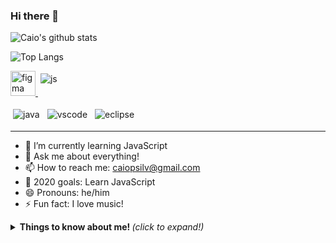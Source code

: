 ### Hi there 👋

![Caio's github stats](https://github-readme-stats.vercel.app/api?username=CaioSilva88&show_icons=true&theme=radical)

![Top Langs](https://github-readme-stats.vercel.app/api/top-langs/?username=CaioSilva88&layout=compact)

<p align="center">

  <!-- For more icons please follow  https://github.com/MikeCodesDotNET/ColoredBadges -->
  <a href="https://www.figma.com/" target="_blank"> <img src="https://www.vectorlogo.zone/util/preview.html?image=/logos/java/java-icon.svg" alt="figma" width="40" height="40"/> </a>
  <img src="https://github.com/Quadrified/Quadrified/blob/master/assets/svg/dev/languages/js.svg" alt="js" style="vertical-align:top; margin:4px">
  
  <img src="https://github.com/Quadrified/Quadrified/blob/master/assets/svg/dev/languages/java.svg" alt="java" style="vertical-align:top; margin:4px">
  <img src="https://github.com/Quadrified/Quadrified/blob/master/assets/svg/dev/tools/visualstudio_code.svg" alt="vscode" style="vertical-align:top; margin:4px">
  <img src="https://github.com/MikeCodesDotNET/ColoredBadges/blob/master/png/dev/tools/eclipse.png" alt="eclipse" style="vertical-align:top; margin:4px">

---

</p>

- 🌱 I’m currently learning JavaScript
- 💬 Ask me about everything!
- 📫 How to reach me: caiopsilv@gmail.com
- 🔭 2020 goals: Learn JavaScript
- 😄 Pronouns: he/him
- ⚡ Fun fact: I love music!


<details>
  <summary> <b> Things to know about me! </b> <i>(click to expand!)</i> </summary>
</details>

<!--
**CaioSilva88/CaioSilva88** is a ✨ _special_ ✨ repository because its `README.md` (this file) appears on your GitHub profile.



- 🔭 I’m 
- 🌱 I’m currently learning ...
- 👯 I’m looking to collaborate on ...
- 🤔 I’m looking for help with ...
- 💬 Ask me about ...
- 📫 How to reach me: ...
- 😄 Pronouns: ...
- ⚡ Fun fact: ...
-->
